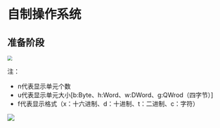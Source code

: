 # 自制操作系统



## 准备阶段



<img src="https://cdn.jsdelivr.net/gh/MicroWiller/photobed@master/BochsDebug.png" style="zoom:67%;" />



注：

- n代表显示单元个数
- u代表显示单元大小[b:Byte、h:Word、w:DWord、g:QWrod（四字节）]
- f代表显示格式（x：十六进制、d：十进制、t：二进制、c：字符）





![](https://cdn.jsdelivr.net/gh/MicroWiller/photobed@master/AssemblyLanguage.png)













